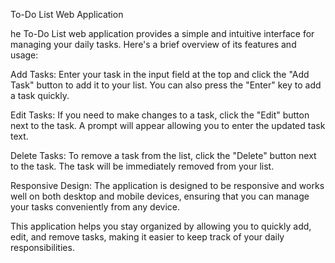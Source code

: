 To-Do List Web Application

he To-Do List web application provides a simple and intuitive interface for managing your daily tasks. Here's a brief overview of its features and usage:

Add Tasks: Enter your task in the input field at the top and click the "Add Task" button to add it to your list. You can also press the "Enter" key to add a task quickly.

Edit Tasks: If you need to make changes to a task, click the "Edit" button next to the task. A prompt will appear allowing you to enter the updated task text.

Delete Tasks: To remove a task from the list, click the "Delete" button next to the task. The task will be immediately removed from your list.

Responsive Design: The application is designed to be responsive and works well on both desktop and mobile devices, ensuring that you can manage your tasks conveniently from any device.

This application helps you stay organized by allowing you to quickly add, edit, and remove tasks, making it easier to keep track of your daily responsibilities.
